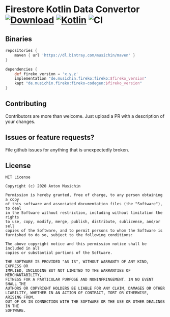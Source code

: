 # Firestore Kotlin Data Convertor [ ![Download](https://api.bintray.com/packages/musichin/maven/fireko/images/download.svg)](https://bintray.com/musichin/maven/fireko/_latestVersion) [![Kotlin](https://img.shields.io/badge/Kotlin-1.3.72-blue.svg)](http://kotlinlang.org) ![CI](https://github.com/musichin/fireko/workflows/CI/badge.svg)

## Binaries
```groovy
repositories {
    maven { url 'https://dl.bintray.com/musichin/maven' }
}

dependencies {
    def fireko_version = 'x.y.z'
    implementation "de.musichin.fireko:fireko:$fireko_version"
    kapt "de.musichin.fireko:fireko-codegen:$fireko_version"
}
```

## Contributing
Contributors are more than welcome. Just upload a PR with a description of your changes.

## Issues or feature requests?
File github issues for anything that is unexpectedly broken.

## License

    MIT License

    Copyright (c) 2020 Anton Musichin

    Permission is hereby granted, free of charge, to any person obtaining a copy
    of this software and associated documentation files (the "Software"), to deal
    in the Software without restriction, including without limitation the rights
    to use, copy, modify, merge, publish, distribute, sublicense, and/or sell
    copies of the Software, and to permit persons to whom the Software is
    furnished to do so, subject to the following conditions:

    The above copyright notice and this permission notice shall be included in all
    copies or substantial portions of the Software.

    THE SOFTWARE IS PROVIDED "AS IS", WITHOUT WARRANTY OF ANY KIND, EXPRESS OR
    IMPLIED, INCLUDING BUT NOT LIMITED TO THE WARRANTIES OF MERCHANTABILITY,
    FITNESS FOR A PARTICULAR PURPOSE AND NONINFRINGEMENT. IN NO EVENT SHALL THE
    AUTHORS OR COPYRIGHT HOLDERS BE LIABLE FOR ANY CLAIM, DAMAGES OR OTHER
    LIABILITY, WHETHER IN AN ACTION OF CONTRACT, TORT OR OTHERWISE, ARISING FROM,
    OUT OF OR IN CONNECTION WITH THE SOFTWARE OR THE USE OR OTHER DEALINGS IN THE
    SOFTWARE.
